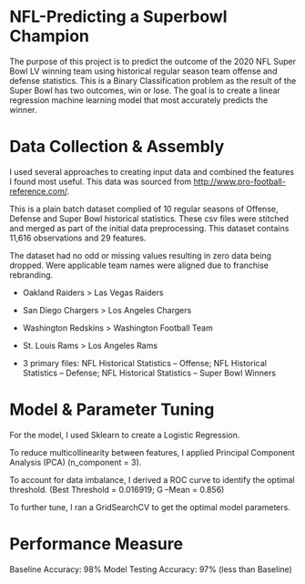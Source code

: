# NFL-Predicting a Superbowl Champion

The purpose of this project is to predict the outcome of the 2020 NFL Super Bowl LV winning team using historical regular season team offense and defense statistics. This is a Binary Classification problem as the result of the Super Bowl has two outcomes, win or lose. The goal is to create a linear regression machine learning model that most accurately predicts the winner. 

# Data Collection & Assembly 

I used several approaches to creating input data and combined the features I found most useful. This data was sourced from http://www.pro-football-reference.com/. 

This is a plain batch dataset complied of 10 regular seasons of Offense, Defense and Super Bowl historical statistics. These csv files were stitched and merged as part of the initial data preprocessing. This dataset contains 11,616 observations and 29 features. 

The dataset had no odd or missing values resulting in zero data being dropped. Were applicable team names were aligned due to franchise rebranding. 

- Oakland Raiders > Las Vegas Raiders
- San Diego Chargers > Los Angeles Chargers
- Washington Redskins > Washington Football Team
- St. Louis Rams > Los Angeles Rams

- 3 primary files: NFL Historical Statistics – Offense; NFL Historical Statistics – Defense; NFL Historical Statistics – Super Bowl Winners

# Model & Parameter Tuning

For the model, I used Sklearn to create a Logistic Regression. 

To reduce multicollinearity between features, I applied Principal Component Analysis (PCA) (n_component = 3).

To account for data imbalance, I derived a ROC curve to identify the optimal threshold. (Best Threshold = 0.016919; G –Mean = 0.856)

To further tune, I ran a GridSearchCV to get the optimal model parameters. 

# Performance Measure 

Baseline Accuracy: 98%
Model Testing Accuracy: 97% (less than Baseline)

